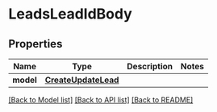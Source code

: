 # LeadsLeadIdBody

## Properties
Name | Type | Description | Notes
------------ | ------------- | ------------- | -------------
**model** | [**CreateUpdateLead**](CreateUpdateLead.md) |  | 

[[Back to Model list]](../README.md#documentation-for-models) [[Back to API list]](../README.md#documentation-for-api-endpoints) [[Back to README]](../README.md)


